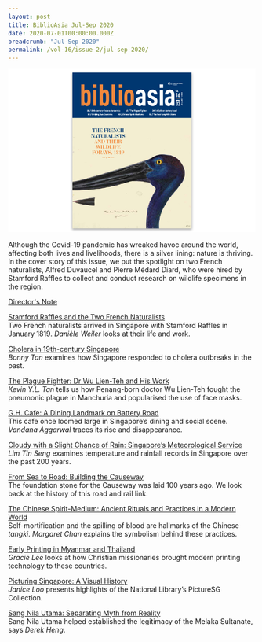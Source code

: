 ```yaml
---
layout: post
title: BiblioAsia Jul-Sep 2020
date: 2020-07-01T00:00:00.000Z
breadcrumb: "Jul-Sep 2020"
permalink: /vol-16/issue-2/jul-sep-2020/
---
```


<img src="/images/Vol-16-issue-2/landing/Vol16_Iss2.jpg">

Although the Covid-19 pandemic has wreaked havoc around the world, affecting both lives and livelihoods, there is a silver lining: nature is thriving. In the cover story of this issue, we put the spotlight on two French naturalists, Alfred Duvaucel and Pierre Médard Diard, who were hired by Stamford Raffles to collect and conduct research on wildlife specimens in the region.  

[Director's Note](/vol-16/issue-2/jul-sep-2020/director-note)

[Stamford Raffles and the Two French Naturalists](/vol-16/issue-2/jul-sep-2020/raffles)<br>Two French naturalists arrived in Singapore with Stamford Raffles in January 1819. *Danièle Weiler* looks at their life and work.

[Cholera in 19th-century Singapore](/vol-16/issue-2/jul-sep-2020/cholera)<br>*Bonny Tan* examines how Singapore responded to cholera outbreaks in the past.

[The Plague Fighter: Dr Wu Lien-Teh and His Work](/vol-16/issue-2/jul-sep-2020/plague)<br>*Kevin Y.L. Tan* tells us how Penang-born doctor Wu Lien-Teh fought the pneumonic plague in Manchuria and popularised the use of face masks.

[G.H. Cafe: A Dining Landmark on Battery Road](/vol-16/issue-2/jul-sep-2020/ghcafe)<br>This cafe once loomed large in Singapore’s dining and social scene. *Vandana Aggarwal* traces its rise and disappearance.

[Cloudy with a Slight Chance of Rain: Singapore’s Meteorological Service](/vol-16/issue-2/jul-sep-2020/rain)<br>*Lim Tin Seng* examines temperature and rainfall records in Singapore over the past 200 years.

[From Sea to Road: Building the Causeway](/vol-16/issue-2/jul-sep-2020/causeway)<br>The foundation stone for the Causeway was laid 100 years ago. We look back at the history of this road and rail link.

[The Chinese Spirit-Medium: Ancient Rituals and Practices in a Modern World](/vol-16/issue-2/jul-sep-2020/medium)<br>Self-mortification and the spilling of blood are hallmarks of the Chinese *tangki*. *Margaret Chan* explains the symbolism behind these practices.

[Early Printing in Myanmar and Thailand](/vol-16/issue-2/jul-sep-2020/earlyprinting)<br>*Gracie Lee* looks at how Christian missionaries brought modern printing technology to these countries.

[Picturing Singapore: A Visual History](/vol-16/issue-2/jul-sep-2020/picturessg)<br>*Janice Loo* presents highlights of the National Library’s PictureSG Collection.

[Sang Nila Utama: Separating Myth from Reality](/vol-16/issue-2/jul-sep-2020/sangnila)<br>Sang Nila Utama helped established the legitimacy of the Melaka Sultanate, says *Derek Heng*.
